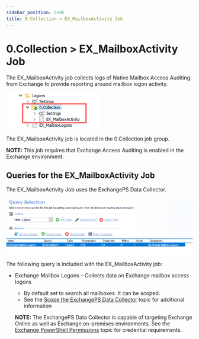 ```yaml
---
sidebar_position: 5595
title: 0.Collection > EX_MailboxActivity Job
---
```


# 0.Collection > EX\_MailboxActivity Job

The EX\_MailboxActivity job collects logs of Native Mailbox Access Auditing from Exchange to provide reporting around mailbox logon activity.

![0.Collection > EX_MailboxActivity Job in the Jobs Tree](../../../../../../../../static/images/AccessAnalyzer_12.0/Content/Resources/Images/EnterpriseAuditor/Solutions/Exchange/Mailboxes/Logons/CollectionJobsTree.png "0.Collection > EX_MailboxActivity Job in the Jobs Tree")

The EX\_MailboxActivity job is located in the 0.Collection job group.

**NOTE:** This job requires that Exchange Access Auditing is enabled in the Exchange environment.

## Queries for the EX\_MailboxActivity Job

The EX\_MailboxActivity Job uses the ExchangePS Data Collector.

![Queries for the EX_MailboxActivity Job](../../../../../../../../static/images/AccessAnalyzer_12.0/Content/Resources/Images/EnterpriseAuditor/Solutions/Exchange/Mailboxes/Logons/MailboxActivityQuery.png "Queries for the EX_MailboxActivity Job")

The following query is included with the EX\_MailboxActivity job:

* Exchange Mailbox Logons – Collects data on Exchange mailbox access logons

  * By default set to search all mailboxes. It can be scoped.
  * See the [Scope the ExchangePS Data Collector](../../CASMetrics/EX_ASPolicies#Scope_the_ExchangePS "Scope the ExchangePS Data Collector") topic for additional information

  **NOTE:** The ExchangePS Data Collector is capable of targeting Exchange Online as well as Exchange on-premises environments. See the [Exchange PowerShell Permissions](../../../../Requirements/Solutions/Exchange/PowerShell "Exchange PowerShell Permissions") topic for credential requirements.